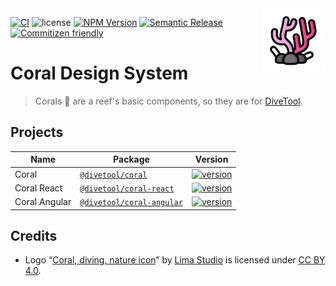 <img src="docs/coral-logo.png" alt="Coral logo" title="Coral" width="100" align="right" />

[![CI](https://github.com/divetool/coral/actions/workflows/ci.yml/badge.svg)](https://github.com/divetool/coral/actions/workflows/ci.yml)
![license](https://img.shields.io/npm/l/@divetool/coral.svg?style=flat-square)
[![NPM Version](https://badge.fury.io/js/%40divetool%2Fcoral.svg)](https://www.npmjs.com/@divetool/coral)
[![Semantic Release](https://img.shields.io/badge/%20%20%F0%9F%93%A6%F0%9F%9A%80-semantic--release-e10079.svg?style=flat-square)]()
[![Commitizen friendly](https://img.shields.io/badge/commitizen-friendly-brightgreen.svg)](http://commitizen.github.io/cz-cli/)

# Coral Design System

> Corals 🪸 are a reef's basic components, so they are for [DiveTool](https://github.com/divetool/divetool).

## Projects

| Name          | Package                                                                          | Version                                                                                                                              |
| ------------- | -------------------------------------------------------------------------------- | ------------------------------------------------------------------------------------------------------------------------------------ |
| Coral         | [`@divetool/coral`](https://www.npmjs.com/package/@divetool/coral)               | [![version](https://img.shields.io/npm/v/@divetool/coral/latest.svg)](https://www.npmjs.com/package/@divetool/coral)                 |
| Coral React   | [`@divetool/coral-react`](https://www.npmjs.com/package/@divetool/coral-react)   | [![version](https://img.shields.io/npm/v/@divetool/coral-react/latest.svg)](https://www.npmjs.com/package/@divetool/coral-react)     |
| Coral Angular | [`@divetool/coral-angular`](https://www.npmjs.com/package/@divetool/coral-react) | [![version](https://img.shields.io/npm/v/@divetool/coral-angular/latest.svg)](https://www.npmjs.com/package/@divetool/coral-angular) |

## Credits

- Logo “[Coral, diving, nature icon](https://www.iconfinder.com/icons/8935918/coral_diving_nature_ocean_reef_icon)” by [Lima Studio](https://www.iconfinder.com/khrl11) is licensed under [CC BY 4.0](https://creativecommons.org/licenses/by/4.0/). 